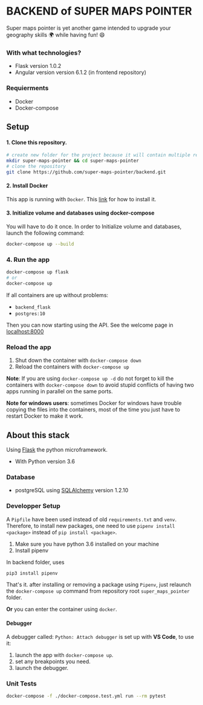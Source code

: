 # BACKEND of SUPER MAPS POINTER

Super maps pointer is yet another game intended to upgrade your geography skills :earth_africa: while having fun! :smile:

### With what technologies?

* Flask version 1.0.2
* Angular version version 6.1.2 (in frontend repository)

### Requierments

* Docker
* Docker-compose

## Setup

#### 1. Clone this repository. 

```bash
# create new folder for the project because it will contain multiple repositories
mkdir super-maps-pointer && cd super-maps-pointer
# clone the repository
git clone https://github.com/super-maps-pointer/backend.git
```

#### 2. Install Docker

This app is running with `Docker`. This [link](https://docs.docker.com/docker-for-windows/) for how to install it.

#### 3. Initialize volume and databases using docker-compose

You will have to do it once.
In order to Initialize volume and databases, launch the following command:

```bash
docker-compose up --build
```

### 4. Run the app

```bash
docker-compose up flask
# or
docker-compose up
```

If all containers are up without problems:
  - `backend_flask`
  - `postgres:10`

Then you can now starting using the API. See the welcome page in [localhost:8000](http://127.0.0.1:8000)

### Reload the app

1. Shut down the container with `docker-compose down`
2. Reload the containers with `docker-compose up`

**Note**: If you are using `docker-compose up -d` do not forget to kill the containers with `docker-compose down` to avoid stupid conflicts of having two apps running in parallel on the same ports.

**Note for windows users**: sometimes Docker for windows have trouble copying the files into the containers, most of the time you just have to restart Docker to make it work.

## About this stack

Using [Flask](http://flask.pocoo.org/) the python microframework.

* With Python version 3.6

### Database

* postgreSQL using [SQLAlchemy](https://www.sqlalchemy.org/) version 1.2.10

### Developper Setup

A `Pipfile` have been used instead of old `requirements.txt` and `venv`.
Therefore, to install new packages, one need to use `pipenv install <package>` instead of `pip install <package>`.

1. Make sure you have python 3.6 installed on your machine
2. Install pipenv

In backend folder, uses
```bash
pip3 install pipenv
```

That's it. after installing or removing a package using `Pipenv`, just relaunch the `docker-compose up` command from repository root `super_maps_pointer` folder.

**Or** you can enter the container using `docker`.

#### Debugger

A debugger called: `Python: Attach debugger` is set up with **VS Code**, to use it:

1. launch the app with `docker-compose up`.
2. set any breakpoints you need.
3. launch the debugger.

### Unit Tests

```bash
docker-compose -f ./docker-compose.test.yml run --rm pytest
```
